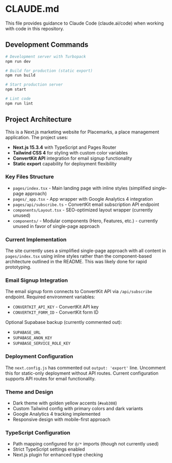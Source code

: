 # CLAUDE.md

This file provides guidance to Claude Code (claude.ai/code) when working with code in this repository.

## Development Commands

```bash
# Development server with Turbopack
npm run dev

# Build for production (static export)
npm run build

# Start production server
npm start

# Lint code
npm run lint
```

## Project Architecture

This is a Next.js marketing website for Placemarks, a place management application. The project uses:

- **Next.js 15.3.4** with TypeScript and Pages Router
- **Tailwind CSS 4** for styling with custom color variables
- **ConvertKit API** integration for email signup functionality
- **Static export** capability for deployment flexibility

### Key Files Structure

- `pages/index.tsx` - Main landing page with inline styles (simplified single-page approach)
- `pages/_app.tsx` - App wrapper with Google Analytics 4 integration
- `pages/api/subscribe.ts` - ConvertKit email subscription API endpoint
- `components/Layout.tsx` - SEO-optimized layout wrapper (currently unused)
- `components/` - Modular components (Hero, Features, etc.) - currently unused in favor of single-page approach

### Current Implementation

The site currently uses a simplified single-page approach with all content in `pages/index.tsx` using inline styles rather than the component-based architecture outlined in the README. This was likely done for rapid prototyping.

### Email Signup Integration

The email signup form connects to ConvertKit API via `/api/subscribe` endpoint. Required environment variables:
- `CONVERTKIT_API_KEY` - ConvertKit API key
- `CONVERTKIT_FORM_ID` - ConvertKit form ID

Optional Supabase backup (currently commented out):
- `SUPABASE_URL`
- `SUPABASE_ANON_KEY` 
- `SUPABASE_SERVICE_ROLE_KEY`

### Deployment Configuration

The `next.config.js` has commented out `output: 'export'` line. Uncomment this for static-only deployment without API routes. Current configuration supports API routes for email functionality.

### Theme and Design

- Dark theme with golden yellow accents (`#eab308`)
- Custom Tailwind config with primary colors and dark variants
- Google Analytics 4 tracking implemented
- Responsive design with mobile-first approach

### TypeScript Configuration

- Path mapping configured for `@/*` imports (though not currently used)
- Strict TypeScript settings enabled
- Next.js plugin for enhanced type checking